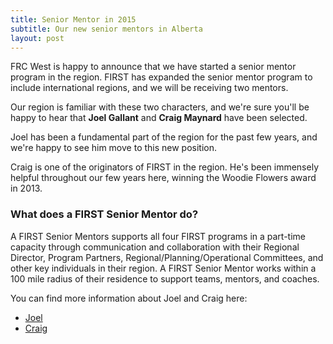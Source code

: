 ```yaml
---
title: Senior Mentor in 2015
subtitle: Our new senior mentors in Alberta
layout: post
---
```


FRC West is happy to announce that we have started a senior mentor program in the region. FIRST has expanded the senior mentor program to include international regions, and we will be receiving two mentors.

Our region is familiar with these two characters, and we're sure you'll be happy to hear that **Joel Gallant** and **Craig Maynard** have been selected.

Joel has been a fundamental part of the region for the past few years, and we're happy to see him move to this new position.

Craig is one of the originators of FIRST in the region. He's been immensely helpful throughout our few years here, winning the Woodie Flowers award in 2013.

### What does a FIRST Senior Mentor do?

A FIRST Senior Mentors supports all four FIRST programs in a part-time capacity through communication and collaboration with their Regional Director, Program Partners, Regional/Planning/Operational Committees, and other key individuals in their region. A FIRST Senior Mentor works within a 100 mile radius of their residence to support teams, mentors, and coaches.

You can find more information about Joel and Craig here:

- [Joel](http://ca.linkedin.com/in/joelgallant236/)
- [Craig](http://www.sait.ca/about-sait/news/news/2012-3-23-sait-supports-future-bright-minds-in-robotics-competition.php)
